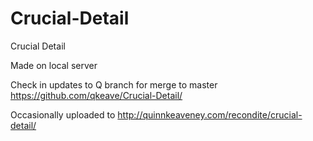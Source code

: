 Crucial-Detail
==============

Crucial Detail

Made on local server

Check in updates to Q branch for merge to master 
https://github.com/qkeave/Crucial-Detail/

Occasionally uploaded to
http://quinnkeaveney.com/recondite/crucial-detail/
